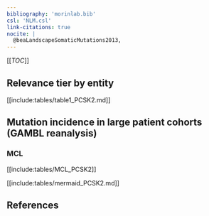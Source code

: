 ```yaml
---
bibliography: 'morinlab.bib'
csl: 'NLM.csl'
link-citations: true
nocite: |
  @beaLandscapeSomaticMutations2013, 
---
```


[[_TOC_]]




## Relevance tier by entity

[[include:tables/table1_PCSK2.md]]


## Mutation incidence in large patient cohorts (GAMBL reanalysis)

### MCL
[[include:tables/MCL_PCSK2]]



[[include:tables/mermaid_PCSK2.md]]

## References


